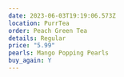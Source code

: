 ```yaml
---
date: 2023-06-03T19:19:06.573Z
location: PurrTea
order: Peach Green Tea
details: Regular
price: "5.99"
pearls: Mango Popping Pearls
buy_again: Y
---
```

